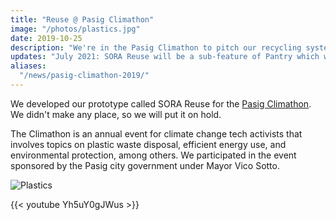 ```yaml
---
title: "Reuse @ Pasig Climathon"
image: "/photos/plastics.jpg"
date: 2019-10-25
description: "We're in the Pasig Climathon to pitch our recycling system"
updates: "July 2021: SORA Reuse will be a sub-feature of Pantry which will implement the circular economy.<br/> March 2022: This is now part of Pantry Circle"
aliases:
  "/news/pasig-climathon-2019/"
---
```


We developed our prototype called SORA Reuse for the <a href='https://www.facebook.com/officialclimathonpasig/'>Pasig Climathon</a>. We didn't make any place, so we will put it on hold. 

The Climathon is an annual event for climate change tech activists that involves topics on plastic waste disposal, efficient energy use, and environmental protection, among others. We participated in the event sponsored by the Pasig city government under Mayor Vico Sotto.

![Plastics](/photos/plastics.jpg)


{{< youtube Yh5uY0gJWus >}}
